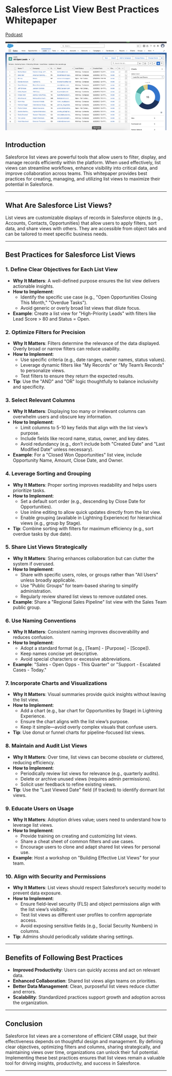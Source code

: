 # Salesforce List View Best Practices Whitepaper

[Podcast](https://mohan-chinnappan-n5.github.io/webm/player2.html?v=https://raw.githubusercontent.com/mohan-chinnappan-n5/whitepapers/main/list-views/list-views-podcast.wav.webm)

![chart](img/list-view-chart.png)

## Introduction
Salesforce list views are powerful tools that allow users to filter, display, and manage records efficiently within the platform. When used effectively, list views can streamline workflows, enhance visibility into critical data, and improve collaboration across teams. This whitepaper provides best practices for creating, managing, and utilizing list views to maximize their potential in Salesforce.

---

## What Are Salesforce List Views?
List views are customizable displays of records in Salesforce objects (e.g., Accounts, Contacts, Opportunities) that allow users to apply filters, sort data, and share views with others. They are accessible from object tabs and can be tailored to meet specific business needs.

---

## Best Practices for Salesforce List Views

### 1. Define Clear Objectives for Each List View
- **Why It Matters**: A well-defined purpose ensures the list view delivers actionable insights.
- **How to Implement**:
  - Identify the specific use case (e.g., "Open Opportunities Closing This Month," "Overdue Tasks").
  - Avoid generic or overly broad list views that dilute focus.
- **Example**: Create a list view for "High-Priority Leads" with filters like Lead Score > 80 and Status = Open.

### 2. Optimize Filters for Precision
- **Why It Matters**: Filters determine the relevance of the data displayed. Overly broad or narrow filters can reduce usability.
- **How to Implement**:
  - Use specific criteria (e.g., date ranges, owner names, status values).
  - Leverage dynamic filters like "My Records" or "My Team’s Records" to personalize views.
  - Test filters to ensure they return the expected results.
- **Tip**: Use the "AND" and "OR" logic thoughtfully to balance inclusivity and specificity.

### 3. Select Relevant Columns
- **Why It Matters**: Displaying too many or irrelevant columns can overwhelm users and obscure key information.
- **How to Implement**:
  - Limit columns to 5-10 key fields that align with the list view’s purpose.
  - Include fields like record name, status, owner, and key dates.
  - Avoid redundancy (e.g., don’t include both "Created Date" and "Last Modified Date" unless necessary).
- **Example**: For a "Closed Won Opportunities" list view, include Opportunity Name, Amount, Close Date, and Owner.

### 4. Leverage Sorting and Grouping
- **Why It Matters**: Proper sorting improves readability and helps users prioritize tasks.
- **How to Implement**:
  - Set a default sort order (e.g., descending by Close Date for Opportunities).
  - Use inline editing to allow quick updates directly from the list view.
  - Enable grouping (available in Lightning Experience) for hierarchical views (e.g., group by Stage).
- **Tip**: Combine sorting with filters for maximum efficiency (e.g., sort overdue tasks by due date).

### 5. Share List Views Strategically
- **Why It Matters**: Sharing enhances collaboration but can clutter the system if overused.
- **How to Implement**:
  - Share with specific users, roles, or groups rather than "All Users" unless broadly applicable.
  - Use "Public Groups" for team-based sharing to simplify administration.
  - Regularly review shared list views to remove outdated ones.
- **Example**: Share a "Regional Sales Pipeline" list view with the Sales Team public group.

### 6. Use Naming Conventions
- **Why It Matters**: Consistent naming improves discoverability and reduces confusion.
- **How to Implement**:
  - Adopt a standard format (e.g., [Team] - [Purpose] - [Scope]).
  - Keep names concise yet descriptive.
  - Avoid special characters or excessive abbreviations.
- **Example**: "Sales - Open Opps - This Quarter" or "Support - Escalated Cases - Today."

### 7. Incorporate Charts and Visualizations
- **Why It Matters**: Visual summaries provide quick insights without leaving the list view.
- **How to Implement**:
  - Add a chart (e.g., bar chart for Opportunities by Stage) in Lightning Experience.
  - Ensure the chart aligns with the list view’s purpose.
  - Keep it simple—avoid overly complex visuals that confuse users.
- **Tip**: Use donut or funnel charts for pipeline-focused list views.

### 8. Maintain and Audit List Views
- **Why It Matters**: Over time, list views can become obsolete or cluttered, reducing efficiency.
- **How to Implement**:
  - Periodically review list views for relevance (e.g., quarterly audits).
  - Delete or archive unused views (requires admin permissions).
  - Solicit user feedback to refine existing views.
- **Tip**: Use the "Last Viewed Date" field (if tracked) to identify dormant list views.

### 9. Educate Users on Usage
- **Why It Matters**: Adoption drives value; users need to understand how to leverage list views.
- **How to Implement**:
  - Provide training on creating and customizing list views.
  - Share a cheat sheet of common filters and use cases.
  - Encourage users to clone and adapt shared list views for personal use.
- **Example**: Host a workshop on "Building Effective List Views" for your team.

### 10. Align with Security and Permissions
- **Why It Matters**: List views should respect Salesforce’s security model to prevent data exposure.
- **How to Implement**:
  - Ensure field-level security (FLS) and object permissions align with the list view’s visibility.
  - Test list views as different user profiles to confirm appropriate access.
  - Avoid exposing sensitive fields (e.g., Social Security Numbers) in columns.
- **Tip**: Admins should periodically validate sharing settings.

---

## Benefits of Following Best Practices
- **Improved Productivity**: Users can quickly access and act on relevant data.
- **Enhanced Collaboration**: Shared list views align teams on priorities.
- **Better Data Management**: Clean, purposeful list views reduce clutter and errors.
- **Scalability**: Standardized practices support growth and adoption across the organization.

---

## Conclusion
Salesforce list views are a cornerstone of efficient CRM usage, but their effectiveness depends on thoughtful design and management. By defining clear objectives, optimizing filters and columns, sharing strategically, and maintaining views over time, organizations can unlock their full potential. Implementing these best practices ensures that list views remain a valuable tool for driving insights, productivity, and success in Salesforce.

---

